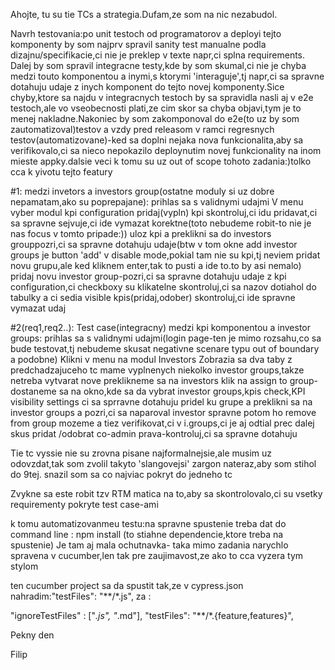Ahojte,
tu su tie TCs a strategia.Dufam,ze som na nic nezabudol.


Navrh testovania:po unit testoch od programatorov a deployi tejto komponenty by som najprv spravil sanity test manualne podla dizajnu/specifikacie,ci nie je preklep v texte napr,ci splna requirements.
Dalej by som spravil integracne testy,kde by som skumal,ci nie je chyba medzi touto komponentou a inymi,s ktorymi 'interaguje',tj napr,ci sa spravne dotahuju udaje z inych komponent do tejto novej komponenty.Sice chyby,ktore sa najdu v integracnych testoch by sa spravidla nasli aj v e2e testoch,ale vo vseobecnosti plati,ze cim skor sa chyba objavi,tym je to menej nakladne.Nakoniec by som zakomponoval do e2e(to uz by som zautomatizoval)testov a vzdy pred releasom v ramci regresnych testov(automatizovane)-ked sa doplni nejaka nova funkcionalita,aby sa verifikovalo,ci sa nieco nepokazilo deploynutim novej funkcionality na inom mieste appky.dalsie veci k tomu su uz out of scope tohoto zadania:)tolko cca k yivotu tejto featury

#1:
medzi invetors a investors group(ostatne moduly si uz dobre nepamatam,ako su poprepajane):
prihlas sa s validnymi udajmi
V menu vyber modul kpi configuration
pridaj(vypln) kpi
skontroluj,ci idu pridavat,ci sa spravne sejvuje,ci ide vymazat korektne(toto nebudeme robit-to nie je nas focus v tomto pripade:))
uloz kpi a preklikni sa do investors grouppozri,ci sa spravne dotahuju udaje(btw v tom okne add investor groups je button 'add' v disable mode,pokial tam nie su kpi,tj neviem pridat novu grupu,ale ked kliknem enter,tak to pusti a ide to.to by asi nemalo)
pridaj novu investor group-pozri,ci sa spravne dotahuju udaje z kpi configuration,ci checkboxy su klikatelne
skontroluj,ci sa nazov dotiahol do tabulky a ci sedia visible kpis(pridaj,odober)
skontroluj,ci ide spravne vymazat udaj

#2(req1,req2..):
Test case(integracny) medzi kpi komponentou a investor groups:
prihlas sa s validnymi udajmi(login page-ten je mimo rozsahu,co sa bude testovat,tj nebudeme skusat negativne scenare typu out of boundary a podobne)
Klikni v menu na modul Investors
Zobrazia sa dva taby
z predchadzajuceho tc mame vyplnenych niekolko investor groups,takze netreba vytvarat nove
preklikneme sa na investors
klik na assign to group-dostaneme sa na okno,kde sa da vybrat investor groups,kpis
check,KPI visibility settings ci sa sprravne dotahuju
pridel ku grupe a preklikni sa na investor groups a pozri,ci sa naparoval investor spravne
potom ho remove from group mozeme a tiez verifikovat,ci v i.groups,ci je aj odtial prec
dalej skus pridat /odobrat co-admin prava-kontroluj,ci sa spravne dotahuju

Tie tc vyssie nie su zrovna pisane najformalnejsie,ale musim uz odovzdat,tak som zvolil takyto 'slangovejsi' zargon nateraz,aby som stihol do 9tej.
snazil som sa co najviac pokryt do jedneho tc




Zvykne sa este robit tzv RTM matica na to,aby sa skontrolovalo,ci su vsetky requirementy pokryte test case-ami

k tomu automatizovanmeu testu:na spravne spustenie treba dat do command line : npm install
(to stiahne dependencie,ktore treba na spustenie)
Je tam aj mala ochutnavka- taka mimo zadania narychlo spravena v cucumber,len tak pre zaujimavost,ze ako to cca vyzera tym stylom

ten cucumber project sa da spustit tak,ze v cypress.json nahradim:"testFiles": "**/*.js", za :

 "ignoreTestFiles" : ["*.js", "*.md"],
"testFiles": "**/*.{feature,features}",

Pekny den



Filip